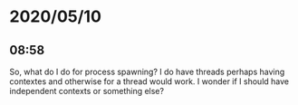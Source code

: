 # 2020/05/10

## 08:58

So, what do I do for process spawning? I do have threads perhaps having
contextes and otherwise for a thread would work. I wonder if I should have
independent contexts or something else?
